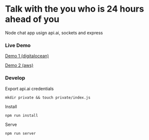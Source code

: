 # Talk with the you who is 24 hours ahead of you

Node chat app usign api.ai, sockets and express

### Live Demo
[Demo 1 (digitalocean)](http://165.227.188.111:7788/)

[Demo 2 (aws)](http://ec2-54-200-158-87.us-west-2.compute.amazonaws.com:3000/)

### Develop
Export api.ai credentials
```
mkdir private && touch private/index.js 
```

Install
```
npm run install
```

Serve

```
npm run server
```